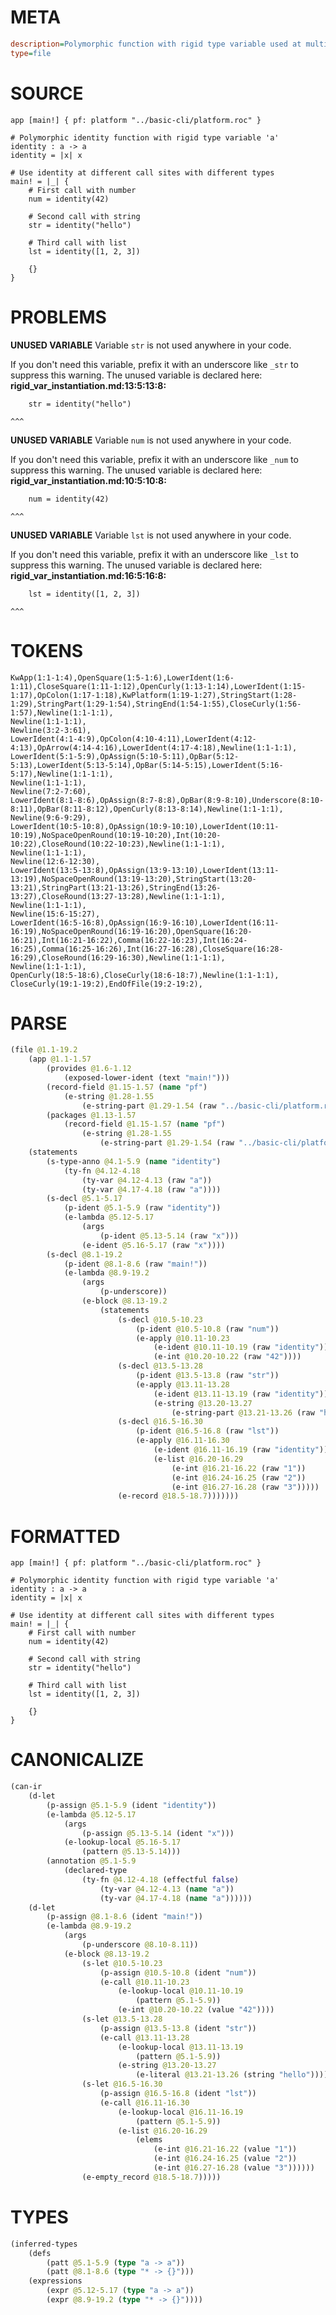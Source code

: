 # META
~~~ini
description=Polymorphic function with rigid type variable used at multiple call sites
type=file
~~~
# SOURCE
~~~roc
app [main!] { pf: platform "../basic-cli/platform.roc" }

# Polymorphic identity function with rigid type variable 'a'
identity : a -> a
identity = |x| x

# Use identity at different call sites with different types
main! = |_| {
    # First call with number
    num = identity(42)
    
    # Second call with string
    str = identity("hello")
    
    # Third call with list
    lst = identity([1, 2, 3])
    
    {}
}
~~~
# PROBLEMS
**UNUSED VARIABLE**
Variable ``str`` is not used anywhere in your code.

If you don't need this variable, prefix it with an underscore like `_str` to suppress this warning.
The unused variable is declared here:
**rigid_var_instantiation.md:13:5:13:8:**
```roc
    str = identity("hello")
```
    ^^^


**UNUSED VARIABLE**
Variable ``num`` is not used anywhere in your code.

If you don't need this variable, prefix it with an underscore like `_num` to suppress this warning.
The unused variable is declared here:
**rigid_var_instantiation.md:10:5:10:8:**
```roc
    num = identity(42)
```
    ^^^


**UNUSED VARIABLE**
Variable ``lst`` is not used anywhere in your code.

If you don't need this variable, prefix it with an underscore like `_lst` to suppress this warning.
The unused variable is declared here:
**rigid_var_instantiation.md:16:5:16:8:**
```roc
    lst = identity([1, 2, 3])
```
    ^^^


# TOKENS
~~~zig
KwApp(1:1-1:4),OpenSquare(1:5-1:6),LowerIdent(1:6-1:11),CloseSquare(1:11-1:12),OpenCurly(1:13-1:14),LowerIdent(1:15-1:17),OpColon(1:17-1:18),KwPlatform(1:19-1:27),StringStart(1:28-1:29),StringPart(1:29-1:54),StringEnd(1:54-1:55),CloseCurly(1:56-1:57),Newline(1:1-1:1),
Newline(1:1-1:1),
Newline(3:2-3:61),
LowerIdent(4:1-4:9),OpColon(4:10-4:11),LowerIdent(4:12-4:13),OpArrow(4:14-4:16),LowerIdent(4:17-4:18),Newline(1:1-1:1),
LowerIdent(5:1-5:9),OpAssign(5:10-5:11),OpBar(5:12-5:13),LowerIdent(5:13-5:14),OpBar(5:14-5:15),LowerIdent(5:16-5:17),Newline(1:1-1:1),
Newline(1:1-1:1),
Newline(7:2-7:60),
LowerIdent(8:1-8:6),OpAssign(8:7-8:8),OpBar(8:9-8:10),Underscore(8:10-8:11),OpBar(8:11-8:12),OpenCurly(8:13-8:14),Newline(1:1-1:1),
Newline(9:6-9:29),
LowerIdent(10:5-10:8),OpAssign(10:9-10:10),LowerIdent(10:11-10:19),NoSpaceOpenRound(10:19-10:20),Int(10:20-10:22),CloseRound(10:22-10:23),Newline(1:1-1:1),
Newline(1:1-1:1),
Newline(12:6-12:30),
LowerIdent(13:5-13:8),OpAssign(13:9-13:10),LowerIdent(13:11-13:19),NoSpaceOpenRound(13:19-13:20),StringStart(13:20-13:21),StringPart(13:21-13:26),StringEnd(13:26-13:27),CloseRound(13:27-13:28),Newline(1:1-1:1),
Newline(1:1-1:1),
Newline(15:6-15:27),
LowerIdent(16:5-16:8),OpAssign(16:9-16:10),LowerIdent(16:11-16:19),NoSpaceOpenRound(16:19-16:20),OpenSquare(16:20-16:21),Int(16:21-16:22),Comma(16:22-16:23),Int(16:24-16:25),Comma(16:25-16:26),Int(16:27-16:28),CloseSquare(16:28-16:29),CloseRound(16:29-16:30),Newline(1:1-1:1),
Newline(1:1-1:1),
OpenCurly(18:5-18:6),CloseCurly(18:6-18:7),Newline(1:1-1:1),
CloseCurly(19:1-19:2),EndOfFile(19:2-19:2),
~~~
# PARSE
~~~clojure
(file @1.1-19.2
	(app @1.1-1.57
		(provides @1.6-1.12
			(exposed-lower-ident (text "main!")))
		(record-field @1.15-1.57 (name "pf")
			(e-string @1.28-1.55
				(e-string-part @1.29-1.54 (raw "../basic-cli/platform.roc"))))
		(packages @1.13-1.57
			(record-field @1.15-1.57 (name "pf")
				(e-string @1.28-1.55
					(e-string-part @1.29-1.54 (raw "../basic-cli/platform.roc"))))))
	(statements
		(s-type-anno @4.1-5.9 (name "identity")
			(ty-fn @4.12-4.18
				(ty-var @4.12-4.13 (raw "a"))
				(ty-var @4.17-4.18 (raw "a"))))
		(s-decl @5.1-5.17
			(p-ident @5.1-5.9 (raw "identity"))
			(e-lambda @5.12-5.17
				(args
					(p-ident @5.13-5.14 (raw "x")))
				(e-ident @5.16-5.17 (raw "x"))))
		(s-decl @8.1-19.2
			(p-ident @8.1-8.6 (raw "main!"))
			(e-lambda @8.9-19.2
				(args
					(p-underscore))
				(e-block @8.13-19.2
					(statements
						(s-decl @10.5-10.23
							(p-ident @10.5-10.8 (raw "num"))
							(e-apply @10.11-10.23
								(e-ident @10.11-10.19 (raw "identity"))
								(e-int @10.20-10.22 (raw "42"))))
						(s-decl @13.5-13.28
							(p-ident @13.5-13.8 (raw "str"))
							(e-apply @13.11-13.28
								(e-ident @13.11-13.19 (raw "identity"))
								(e-string @13.20-13.27
									(e-string-part @13.21-13.26 (raw "hello")))))
						(s-decl @16.5-16.30
							(p-ident @16.5-16.8 (raw "lst"))
							(e-apply @16.11-16.30
								(e-ident @16.11-16.19 (raw "identity"))
								(e-list @16.20-16.29
									(e-int @16.21-16.22 (raw "1"))
									(e-int @16.24-16.25 (raw "2"))
									(e-int @16.27-16.28 (raw "3")))))
						(e-record @18.5-18.7)))))))
~~~
# FORMATTED
~~~roc
app [main!] { pf: platform "../basic-cli/platform.roc" }

# Polymorphic identity function with rigid type variable 'a'
identity : a -> a
identity = |x| x

# Use identity at different call sites with different types
main! = |_| {
	# First call with number
	num = identity(42)

	# Second call with string
	str = identity("hello")

	# Third call with list
	lst = identity([1, 2, 3])

	{}
}
~~~
# CANONICALIZE
~~~clojure
(can-ir
	(d-let
		(p-assign @5.1-5.9 (ident "identity"))
		(e-lambda @5.12-5.17
			(args
				(p-assign @5.13-5.14 (ident "x")))
			(e-lookup-local @5.16-5.17
				(pattern @5.13-5.14)))
		(annotation @5.1-5.9
			(declared-type
				(ty-fn @4.12-4.18 (effectful false)
					(ty-var @4.12-4.13 (name "a"))
					(ty-var @4.17-4.18 (name "a"))))))
	(d-let
		(p-assign @8.1-8.6 (ident "main!"))
		(e-lambda @8.9-19.2
			(args
				(p-underscore @8.10-8.11))
			(e-block @8.13-19.2
				(s-let @10.5-10.23
					(p-assign @10.5-10.8 (ident "num"))
					(e-call @10.11-10.23
						(e-lookup-local @10.11-10.19
							(pattern @5.1-5.9))
						(e-int @10.20-10.22 (value "42"))))
				(s-let @13.5-13.28
					(p-assign @13.5-13.8 (ident "str"))
					(e-call @13.11-13.28
						(e-lookup-local @13.11-13.19
							(pattern @5.1-5.9))
						(e-string @13.20-13.27
							(e-literal @13.21-13.26 (string "hello")))))
				(s-let @16.5-16.30
					(p-assign @16.5-16.8 (ident "lst"))
					(e-call @16.11-16.30
						(e-lookup-local @16.11-16.19
							(pattern @5.1-5.9))
						(e-list @16.20-16.29
							(elems
								(e-int @16.21-16.22 (value "1"))
								(e-int @16.24-16.25 (value "2"))
								(e-int @16.27-16.28 (value "3"))))))
				(e-empty_record @18.5-18.7)))))
~~~
# TYPES
~~~clojure
(inferred-types
	(defs
		(patt @5.1-5.9 (type "a -> a"))
		(patt @8.1-8.6 (type "* -> {}")))
	(expressions
		(expr @5.12-5.17 (type "a -> a"))
		(expr @8.9-19.2 (type "* -> {}"))))
~~~
